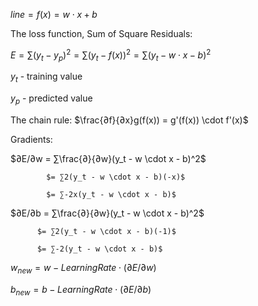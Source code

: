 
$line = f(x) = w \cdot x + b$

The loss function, Sum of Square Residuals:

$E = ∑(y_t - y_p)^2 = ∑(y_t - f(x))^2 = ∑(y_t - w \cdot x - b)^2$

$y_t$ - training value

$y_p$ - predicted value

The chain rule: $\frac{∂f}{∂x}g(f(x)) = g'(f(x)) \cdot f'(x)$


Gradients:

$∂E/∂w = ∑\frac{∂}{∂w}(y_t - w \cdot x - b)^2$

            $= ∑2(y_t - w \cdot x - b)(-x)$
            
            $= ∑-2x(y_t - w \cdot x - b)$


$∂E/∂b = ∑\frac{∂}{∂w}(y_t - w \cdot x - b)^2$

          $= ∑2(y_t - w \cdot x - b)(-1)$
          
          $= ∑-2(y_t - w \cdot x - b)$


$w_{new} = w - LearningRate \cdot (∂E/∂w)$

$b_{new} = b - LearningRate \cdot (∂E/∂b)$
